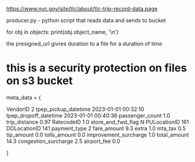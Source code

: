 https://www.nyc.gov/site/tlc/about/tlc-trip-record-data.page

producer.py - python script that reads data and sends to bucket 

 for obj in objects:
        print(obj.object_name, '\n')
 

the presigned_url givres duration to a file for a duration of time 
# this is a security protection on files on s3 bucket

meta_data = { 
     
VendorID                                   2
tpep_pickup_datetime     2023-01-01 00:32:10
tpep_dropoff_datetime    2023-01-01 00:40:36
passenger_count                          1.0
trip_distance                           0.97
RatecodeID                               1.0
store_and_fwd_flag                         N
PULocationID                             161
DOLocationID                             141
payment_type                               2
fare_amount                              9.3
extra                                    1.0
mta_tax                                  0.5
tip_amount                               0.0
tolls_amount                             0.0
improvement_surcharge                    1.0
total_amount                            14.3
congestion_surcharge                     2.5
airport_fee                              0.0

}

